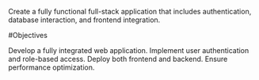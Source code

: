 Create a fully functional full-stack application that
includes authentication, database interaction, and
frontend integration.

#Objectives

Develop a fully integrated web application.
Implement user authentication and role-based
access.
Deploy both frontend and backend.
Ensure performance optimization.
